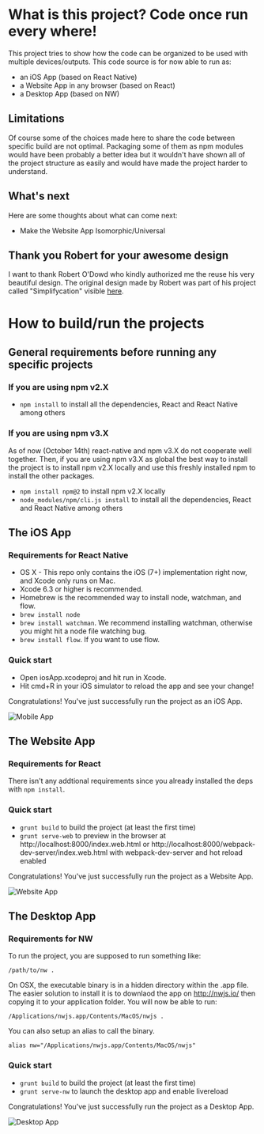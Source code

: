 # What is this project? Code once run every where!

This project tries to show how the code can be organized to be used with multiple devices/outputs. This code source is for now able to run as:

- an iOS App (based on React Native)
- a Website App in any browser (based on React)
- a Desktop App (based on NW)

## Limitations

Of course some of the choices made here to share the code between specific build are not optimal. Packaging some of them as npm modules would have been probably a better idea but it wouldn't have shown all of the project structure as easily and would have made the project harder to understand.

## What's next

Here are some thoughts about what can come next:

- Make the Website App Isomorphic/Universal

## Thank you Robert for your awesome design

I want to thank Robert O'Dowd who kindly authorized me the reuse his very beautiful design. The original design made by Robert was part of his project called "Simplifycation" visible [here](https://dribbble.com/shots/1973851-Simplifycation).  

# How to build/run the projects

## General requirements before running any specific projects

### If you are using npm v2.X

- `npm install` to install all the dependencies, React and React Native among others


### If you are using npm v3.X

As of now (October 14th) react-native and npm v3.X do not cooperate well together. Then, if you are using npm v3.X as global the best way to install the project is to install npm v2.X locally and use this freshly installed npm to install the other packages.

- `npm install npm@2` to install npm v2.X locally
- `node_modules/npm/cli.js install` to install all the dependencies, React and React Native among others

## The iOS App

### Requirements for React Native

- OS X - This repo only contains the iOS (7+) implementation right now, and Xcode only runs on Mac.
- Xcode 6.3 or higher is recommended.
- Homebrew is the recommended way to install node, watchman, and flow.
- `brew install node`
- `brew install watchman`. We recommend installing watchman, otherwise you might hit a node file watching bug.
- `brew install flow`. If you want to use flow.

### Quick start

- Open iosApp.xcodeproj and hit run in Xcode.
- Hit cmd+R in your iOS simulator to reload the app and see your change!

Congratulations! You've just successfully run the project as an iOS App.

![Mobile App](https://github.com/benoitvallon/calculator-app-react/blob/master/images/mobile-app.png "Mobile App")

## The Website App

### Requirements for React

There isn't any addtional requirements since you already installed the deps with `npm install`.

### Quick start

- `grunt build` to build the project (at least the first time)
- `grunt serve-web` to preview in the browser at http://localhost:8000/index.web.html or http://localhost:8000/webpack-dev-server/index.web.html with webpack-dev-server and hot reload enabled

Congratulations! You've just successfully run the project as a Website App.

![Website App](https://github.com/benoitvallon/calculator-app-react/blob/master/images/website-app.png "Website App")

## The Desktop App

### Requirements for NW

To run the project, you are supposed to run something like:

`/path/to/nw .`

On OSX, the executable binary is in a hidden directory within the .app file. The easier solution to install it is to downlaod the app on http://nwjs.io/ then copying it to your application folder. You will now be able to run:

`/Applications/nwjs.app/Contents/MacOS/nwjs .`

You can also setup an alias to call the binary.

`alias nw="/Applications/nwjs.app/Contents/MacOS/nwjs"`

### Quick start

- `grunt build` to build the project (at least the first time)
- `grunt serve-nw` to launch the desktop app and enable livereload

Congratulations! You've just successfully run the project as a Desktop App.

![Desktop App](https://github.com/benoitvallon/calculator-app-react/blob/master/images/desktop-app.png "Desktop App")
